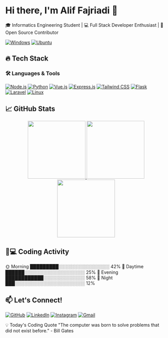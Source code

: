 # Hi there, I'm Alif Fajriadi 👋

🎓 Informatics Engineering Student | 💻 Full Stack Developer Enthusiast | 🚀 Open Source Contributor

[![Windows](https://img.shields.io/badge/Windows-0078D6?style=flat&logo=windows&logoColor=white)](https://www.microsoft.com)
[![Ubuntu](https://img.shields.io/badge/Ubuntu-E95420?style=flat&logo=ubuntu&logoColor=white)](https://ubuntu.com)

## 🔥 Tech Stack

### 🛠️ Languages & Tools
[![Node.js](https://img.shields.io/badge/-Node.js-339933?style=flat-square&logo=node.js&logoColor=white)](https://nodejs.org)
[![Python](https://img.shields.io/badge/-Python-3776AB?style=flat-square&logo=python&logoColor=white)](https://python.org)
[![Vue.js](https://img.shields.io/badge/-Vue.js-4FC08D?style=flat-square&logo=vue.js&logoColor=white)](https://vuejs.org)
[![Express.js](https://img.shields.io/badge/-Express.js-000000?style=flat-square&logo=express&logoColor=white)](https://expressjs.com)
[![Tailwind CSS](https://img.shields.io/badge/-Tailwind_CSS-38B2AC?style=flat-square&logo=tailwind-css&logoColor=white)](https://tailwindcss.com)
[![Flask](https://img.shields.io/badge/-Flask-000000?style=flat-square&logo=flask&logoColor=white)](https://flask.palletsprojects.com)
[![Laravel](https://img.shields.io/badge/-Laravel-FF2D20?style=flat-square&logo=laravel&logoColor=white)](https://laravel.com)
[![Linux](https://img.shields.io/badge/-Linux-FCC624?style=flat-square&logo=linux&logoColor=black)](https://www.linux.org)

## 📈 GitHub Stats

<p align="center">
  <a href="https://github.com/aliffajriadi">
    <img height="180em" src="https://github-readme-stats.vercel.app/api?username=aliffajriadi&show_icons=true&theme=radical&include_all_commits=true&count_private=true"/>
    <img height="180em" src="https://github-readme-stats.vercel.app/api/top-langs/?username=aliffajriadi&layout=compact&theme=radical"/>
    <img height="180em" src="https://github-readme-streak-stats.herokuapp.com/?user=aliffajriadi&theme=radical"/>
  </a>
</p>

## 👨💻 Coding Activity


🌞 Morning     █████████░░░░░░░░░░░░░░░░   42% 
🌆 Daytime     ██████░░░░░░░░░░░░░░░░░░░   25% 
🌃 Evening     ████████████░░░░░░░░░░░░░   58% 
🌙 Night       ███░░░░░░░░░░░░░░░░░░░░░░   12%

## 📫 Let's Connect!

[![GitHub](https://img.shields.io/badge/GitHub-%23121011.svg?style=flat-square&logo=github&logoColor=white)](https://github.com/aliffajriadi)
[![LinkedIn](https://img.shields.io/badge/LinkedIn-%230077B5.svg?style=flat-square&logo=linkedin&logoColor=white)](https://www.linkedin.com/in/alif-fajriadi-434815276/)
[![Instagram](https://img.shields.io/badge/Instagram-%23E4405F.svg?style=flat-square&logo=instagram&logoColor=white)](https://www.instagram.com/aliffajriadi_/)
[![Gmail](https://img.shields.io/badge/Gmail-D14836?style=flat-square&logo=gmail&logoColor=white)](mailto:aliffajriadi@gmail.com)


💡 Today's Coding Quote
"The computer was born to solve problems that did not exist before." - Bill Gates

